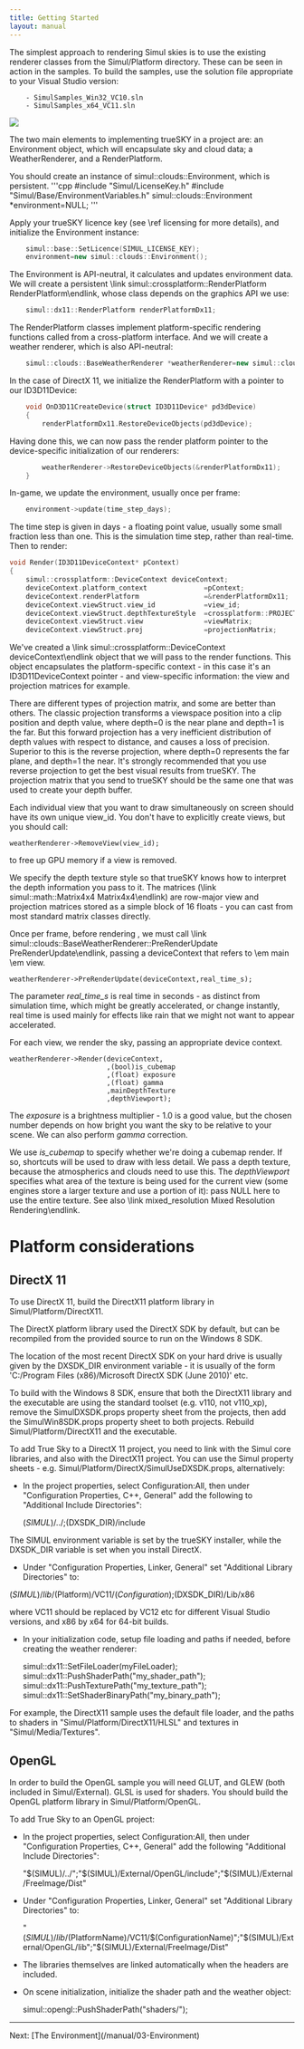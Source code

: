 ```yaml
---
title: Getting Started
layout: manual
---
```


The simplest approach to rendering Simul skies is to use the existing renderer classes from the Simul/Platform directory.
These can be seen in action in the samples. To build the samples, use the solution file appropriate to your Visual Studio version:
```
	- SimulSamples_Win32_VC10.sln
	- SimulSamples_x64_VC11.sln
```
<img src="/manual/images/SimulOverview.png" />

The two main elements to implementing trueSKY in a project are: an Environment object, which will encapsulate sky and cloud data;
 a WeatherRenderer, and a RenderPlatform.

You should create an instance of simul::clouds::Environment, which is persistent.
'''cpp
#include "Simul/LicenseKey.h"
#include "Simul/Base/EnvironmentVariables.h"
simul::clouds::Environment *environment=NULL;
'''

Apply your trueSKY licence key (see \ref licensing for more details), and initialize the Environment instance:

```cpp
	simul::base::SetLicence(SIMUL_LICENSE_KEY);
	environment=new simul::clouds::Environment();
```


The Environment is API-neutral, it calculates and updates environment data. We will create a persistent \link simul::crossplatform::RenderPlatform RenderPlatform\endlink,
whose class depends on the graphics API we use:


```cpp
	simul::dx11::RenderPlatform renderPlatformDx11;
```


The RenderPlatform classes implement platform-specific rendering functions called from a cross-platform interface.
And we will create a weather renderer, which is also API-neutral:

```cpp
	simul::clouds::BaseWeatherRenderer *weatherRenderer=new simul::clouds::BaseWeatherRenderer(environment);
```


In the case of
DirectX 11, we initialize the RenderPlatform with a pointer to our ID3D11Device:

```cpp
	void OnD3D11CreateDevice(struct ID3D11Device* pd3dDevice)
	{
		renderPlatformDx11.RestoreDeviceObjects(pd3dDevice);
```


Having done this, we can now pass the render platform pointer to the device-specific initialization of our renderers:

```cpp
		weatherRenderer->RestoreDeviceObjects(&renderPlatformDx11);
	}
```


In-game, we update the environment, usually once per frame:

```cpp
	environment->update(time_step_days);
```


The time step is given in days - a floating point value, usually some small fraction less than one.
This is the simulation time step, rather than real-time.
Then to render:

```cpp
void Render(ID3D11DeviceContext* pContext)
{
	simul::crossplatform::DeviceContext	deviceContext;
	deviceContext.platform_context				=pContext;
	deviceContext.renderPlatform				=&renderPlatformDx11;
	deviceContext.viewStruct.view_id			=view_id;
	deviceContext.viewStruct.depthTextureStyle	=crossplatform::PROJECTION;
	deviceContext.viewStruct.view				=viewMatrix;
	deviceContext.viewStruct.proj				=projectionMatrix;
```

We've created a \link simul::crossplatform::DeviceContext deviceContext\endlink object that we will pass to the render functions.
This object encapsulates the platform-specific context - in this case it's
an ID3D11DeviceContext pointer - and view-specific information: the view and projection matrices for example.

There are different types of projection matrix, and some are better than others. The classic projection transforms a viewspace position 
into a clip position and depth value, where depth=0 is the near plane and depth=1 is the far. But this forward projection has
a very inefficient distribution of depth values with respect to distance, and causes a loss of precision. Superior to this is the reverse
projection, where depth=0 represents the far plane, and depth=1 the near. It's strongly recommended that you use reverse projection to get the best
visual results from trueSKY. The projection matrix that you send to trueSKY should be the same one that was used to create your depth buffer.

Each individual view that you want to draw simultaneously on screen should have its own unique view_id.
You don't have to explicitly create views, but you should call:


	weatherRenderer->RemoveView(view_id);


to free up GPU memory if a view is removed.

We specify the depth texture style so that trueSKY knows how to interpret the
depth information you pass to it. The matrices (\link simul::math::Matrix4x4 Matrix4x4\endlink) are row-major view and projection matrices stored as a simple block of 16 floats - you can cast from most standard matrix classes directly.

Once per frame, before rendering , we must call \link simul::clouds::BaseWeatherRenderer::PreRenderUpdate PreRenderUpdate\endlink, passing
a deviceContext that refers to \em main \em view.

	weatherRenderer->PreRenderUpdate(deviceContext,real_time_s);

The parameter *real_time_s* is real time in seconds - as distinct from simulation time, which might be greatly accelerated, or change instantly, real time is used mainly for effects like rain that we might not want to appear accelerated. 

For each view, we render the sky, passing an appropriate device context.

	weatherRenderer->Render(deviceContext,
							,(bool)is_cubemap
							,(float) exposure
							,(float) gamma
							,mainDepthTexture
							,depthViewport);


The *exposure* is a brightness multiplier - 1.0 is a good value,
but the chosen number depends on how bright you want the sky to be relative to your scene. We can also perform *gamma* correction.

We use *is_cubemap* to specify whether we're doing a cubemap render. If so,
shortcuts will be used to draw with less detail. We pass a depth texture, because the atmospherics and clouds need to use this.
The *depthViewport* specifies what area of the texture is being used for the current view (some engines store a larger texture and use a portion of it): pass NULL here to use the entire texture.
See also \link mixed_resolution Mixed Resolution Rendering\endlink.


Platform considerations
=======================

DirectX 11
----------

To use DirectX 11, build the DirectX11 platform library in Simul/Platform/DirectX11.

The DirectX platform library used the DirectX SDK by default, but can be recompiled from the provided source to run on the Windows 8 SDK.

The location of the most recent DirectX SDK on your hard drive is usually given by the
DXSDK_DIR environment variable - it is usually of the form 'C:/Program Files (x86)/Microsoft DirectX SDK (June 2010)' etc.

To build with the Windows 8 SDK, ensure that both the DirectX11 library and the executable are using the standard toolset (e.g. v110, not v110_xp), remove the
SimulDXSDK.props property sheet from the projects, then add the SimulWin8SDK.props property sheet to both projects. Rebuild Simul/Platform/DirectX11 and the executable.

To add True Sky to a DirectX 11 project, you need to link with the Simul core libraries, and also with the DirectX11 project. You can use the Simul property
sheets - e.g. Simul/Platform/DirectX/SimulUseDXSDK.props, alternatively:

* In the project properties, select Configuration:All, then under "Configuration Properties, C++, General" add the following to "Additional Include Directories":

	$(SIMUL)/../;$(DXSDK_DIR)/include

The SIMUL environment variable is set by the trueSKY installer, while the DXSDK_DIR variable is set when you install DirectX.

* Under "Configuration Properties, Linker, General" set "Additional Library Directories" to:


$(SIMUL)/lib/$(Platform)/VC11/$(Configuration);$(DXSDK_DIR)/Lib/x86

where VC11 should be replaced by VC12 etc for different Visual Studio versions, and x86 by x64 for 64-bit builds.

* In your initialization code, setup file loading and paths if needed, before creating the weather renderer:

	simul::dx11::SetFileLoader(myFileLoader);
	simul::dx11::PushShaderPath("my_shader_path");
	simul::dx11::PushTexturePath("my_texture_path");
	simul::dx11::SetShaderBinaryPath("my_binary_path");

For example, the DirectX11 sample uses the default file loader, and the paths to shaders in "Simul/Platform/DirectX11/HLSL" and textures in "Simul/Media/Textures".

OpenGL
------

In order to build the OpenGL sample you will need GLUT, and GLEW (both included in Simul/External). GLSL is used for shaders.
You should build the OpenGL platform library in Simul/Platform/OpenGL.

To add True Sky to an OpenGL project:

* In the project properties, select Configuration:All, then under "Configuration Properties, C++, General" add the following "Additional Include Directories":


	"$(SIMUL)/../";"$(SIMUL)/External/OpenGL/include";"$(SIMUL)/External/FreeImage/Dist"


* Under "Configuration Properties, Linker, General" set "Additional Library Directories" to:


	"$(SIMUL)/lib/$(PlatformName)/VC11/$(ConfigurationName)";"$(SIMUL)/External/OpenGL/lib";"$(SIMUL)/External/FreeImage/Dist"

* The libraries themselves are linked automatically when the headers are included.

* On scene initialization, initialize the shader path and the weather object:


	simul::opengl::PushShaderPath("shaders/");


<hr size="1">
Next: [The Environment](/manual/03-Environment)
